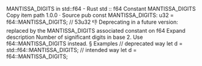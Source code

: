 MANTISSA_DIGITS in std::f64 - Rust
std
::
f64
Constant
MANTISSA_DIGITS
Copy item path
1.0.0
·
Source
pub const MANTISSA_DIGITS:
u32
= f64::MANTISSA_DIGITS; // 53u32
👎
Deprecating in a future version: replaced by the
MANTISSA_DIGITS
associated constant on
f64
Expand description
Number of significant digits in base 2.
Use
f64::MANTISSA_DIGITS
instead.
§
Examples
// deprecated way
let
d = std::f64::MANTISSA_DIGITS;
// intended way
let
d = f64::MANTISSA_DIGITS;